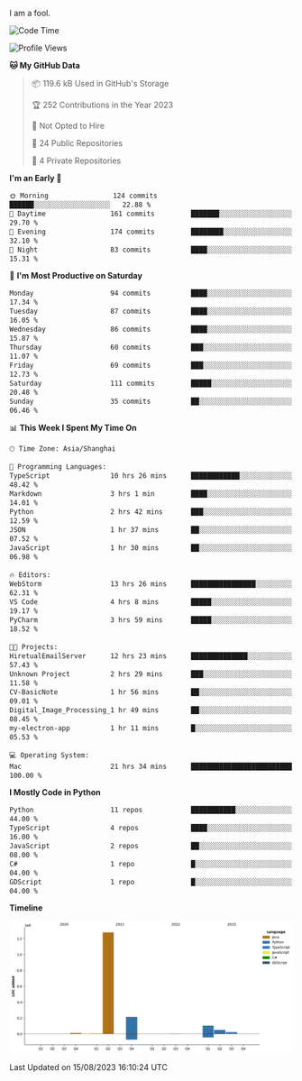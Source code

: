 I am a fool.

<!--START_SECTION:waka-->
![Code Time](http://img.shields.io/badge/Code%20Time-613%20hrs%2048%20mins-blue)

![Profile Views](http://img.shields.io/badge/Profile%20Views-1-blue)

**🐱 My GitHub Data** 

> 📦 119.6 kB Used in GitHub's Storage 
 > 
> 🏆 252 Contributions in the Year 2023
 > 
> 🚫 Not Opted to Hire
 > 
> 📜 24 Public Repositories 
 > 
> 🔑 4 Private Repositories 
 > 
**I'm an Early 🐤** 

```text
🌞 Morning                124 commits         ██████░░░░░░░░░░░░░░░░░░░   22.88 % 
🌆 Daytime                161 commits         ███████░░░░░░░░░░░░░░░░░░   29.70 % 
🌃 Evening                174 commits         ████████░░░░░░░░░░░░░░░░░   32.10 % 
🌙 Night                  83 commits          ████░░░░░░░░░░░░░░░░░░░░░   15.31 % 
```
📅 **I'm Most Productive on Saturday** 

```text
Monday                   94 commits          ████░░░░░░░░░░░░░░░░░░░░░   17.34 % 
Tuesday                  87 commits          ████░░░░░░░░░░░░░░░░░░░░░   16.05 % 
Wednesday                86 commits          ████░░░░░░░░░░░░░░░░░░░░░   15.87 % 
Thursday                 60 commits          ███░░░░░░░░░░░░░░░░░░░░░░   11.07 % 
Friday                   69 commits          ███░░░░░░░░░░░░░░░░░░░░░░   12.73 % 
Saturday                 111 commits         █████░░░░░░░░░░░░░░░░░░░░   20.48 % 
Sunday                   35 commits          ██░░░░░░░░░░░░░░░░░░░░░░░   06.46 % 
```


📊 **This Week I Spent My Time On** 

```text
🕑︎ Time Zone: Asia/Shanghai

💬 Programming Languages: 
TypeScript               10 hrs 26 mins      ████████████░░░░░░░░░░░░░   48.42 % 
Markdown                 3 hrs 1 min         ████░░░░░░░░░░░░░░░░░░░░░   14.01 % 
Python                   2 hrs 42 mins       ███░░░░░░░░░░░░░░░░░░░░░░   12.59 % 
JSON                     1 hr 37 mins        ██░░░░░░░░░░░░░░░░░░░░░░░   07.52 % 
JavaScript               1 hr 30 mins        ██░░░░░░░░░░░░░░░░░░░░░░░   06.98 % 

🔥 Editors: 
WebStorm                 13 hrs 26 mins      ████████████████░░░░░░░░░   62.31 % 
VS Code                  4 hrs 8 mins        █████░░░░░░░░░░░░░░░░░░░░   19.17 % 
PyCharm                  3 hrs 59 mins       █████░░░░░░░░░░░░░░░░░░░░   18.52 % 

🐱‍💻 Projects: 
HiretualEmailServer      12 hrs 23 mins      ██████████████░░░░░░░░░░░   57.43 % 
Unknown Project          2 hrs 29 mins       ███░░░░░░░░░░░░░░░░░░░░░░   11.58 % 
CV-BasicNote             1 hr 56 mins        ██░░░░░░░░░░░░░░░░░░░░░░░   09.01 % 
Digital_Image_Processing_1 hr 49 mins        ██░░░░░░░░░░░░░░░░░░░░░░░   08.45 % 
my-electron-app          1 hr 11 mins        █░░░░░░░░░░░░░░░░░░░░░░░░   05.53 % 

💻 Operating System: 
Mac                      21 hrs 34 mins      █████████████████████████   100.00 % 
```

**I Mostly Code in Python** 

```text
Python                   11 repos            ███████████░░░░░░░░░░░░░░   44.00 % 
TypeScript               4 repos             ████░░░░░░░░░░░░░░░░░░░░░   16.00 % 
JavaScript               2 repos             ██░░░░░░░░░░░░░░░░░░░░░░░   08.00 % 
C#                       1 repo              █░░░░░░░░░░░░░░░░░░░░░░░░   04.00 % 
GDScript                 1 repo              █░░░░░░░░░░░░░░░░░░░░░░░░   04.00 % 
```



**Timeline**

![Lines of Code chart](https://raw.githubusercontent.com/VeejaLiu/VeejaLiu/master/assets/bar_graph.png)


 Last Updated on 15/08/2023 16:10:24 UTC
<!--END_SECTION:waka-->
